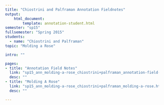 ```yaml
---
title: "Chiostrini and Palframan Annotation Fieldnotes"
output:
    html_document:
        template: annotation-student.html
semester: "sp15"
fullsemester: "Spring 2015"
students:
  - name: "Chiostrini and Palframan"
topic: "Molding a Rose"

intro: ""

pages:
- title: "Annotation Field Notes"
  link: "sp15_ann_molding-a-rose_chiostrini+palframan_annotation-field-notes.html"
  desc: ""
- title: "Molding A Rose"
  link: "sp15_ann_molding-a-rose_chiostrini+palframan_molding-a-rose.html"
  desc: ""

---
```

